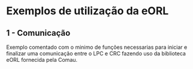 # Exemplos de utilização da eORL 

## 1 - Comunicação

Exemplo comentado com o minimo de funções necessarias para iniciar e finalizar uma comunicação entre o LPC e CRC fazendo uso da biblioteca eORL fornecida pela Comau.